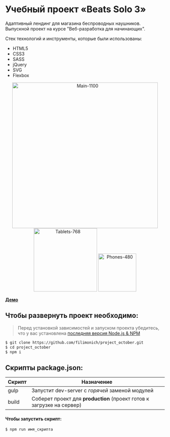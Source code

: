 # Учебный проект «Beats Solo 3»

 Адаптивный лендинг для магазина беспроводных наушников. Выпускной проект на курсе "Веб-разработка для начинающих". 

Стек технологий и инструменты, которые были использованы:

+ HTML5
+ СSS3
+ SASS
+ jQuery
+ SVG
+ Flexbox

<p align="center">
<a href="https://ibb.co/thVjR3w"><img src="https://i.ibb.co/JdD6ZCW/Main-1100.webp" alt="Main-1100" border="0" width="460"></a>
<a href="https://ibb.co/TK8dMq5"><img src="https://i.ibb.co/XysMxkT/Tablets-768.webp" alt="Tablets-768" border="0" width="200"></a>
<a href="https://ibb.co/qMQKzTv"><img src="https://i.ibb.co/pvFcgYS/Phones-480.webp" alt="Phones-480" border="0" width="120"></a>
</p>

[**Демо**](https://filimonich.github.io/project_october)

## Чтобы развернуть проект необходимо:
> Перед установкой зависимостей и запуском проекта убедитесь, что у вас установлена [последняя версия Node.js & NPM](https://nodejs.org/en/)

```sh
$ git clone https://github.com/filimonich/project_october.git
$ cd project_october
$ npm i
```

## Скрипты package.json:

| Скрипт | Назначение                                                                                   |
| ------ | -------------------------------------------------------------------------------------------- |
| gulp   | Запустит dev-server с _горячей_ заменой модулей                                              |
| build  | Соберет проект для **production** (проект готов к загрузке на сервер)                        |

#### Чтобы запустить скрипт:

```sh
$ npm run имя_скрипта
```

